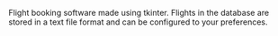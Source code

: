 Flight booking software made using tkinter. Flights in the database are stored in a text file format and can be configured to your preferences.
